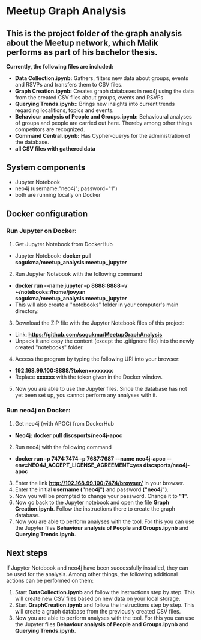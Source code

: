 # Meetup Graph Analysis
## This is the project folder of the graph analysis about the Meetup network, which Malik performs as part of his bachelor thesis.

**Currently, the following files are included:**
- **Data Collection.ipynb:** Gathers, filters new data about groups, events and RSVPs and transfers them to CSV files.
- **Graph Creation.ipynb:** Creates graph databases in neo4j using the data from the created CSV files about groups, events and RSVPs
- **Querying Trends.ipynb:**: Brings new insights into current trends regarding localitions, topics and events.
- **Behaviour analysis of People and Groups.ipynb:** Behavioural analyses of groups and people are carried out here. Thereby among other things competitors are recognized.
- **Command Central.ipynb:** Has Cypher-querys for the administration of the database.
- **all CSV files with gathered data**

## System components
- Jupyter Notebook
- neo4j (username:"neo4j"; password="1")
- both are running locally on Docker

## Docker configuration
### Run Jupyter on Docker:
1.	Get Jupyter Notebook from DockerHub 
- Jupyter Notebook: **docker pull sogukma/meetup_analysis:meetup_jupyter**
2.	Run Jupyter Notebook with the following command
- **docker run --name jupyter –p 8888:8888 –v ~/notebooks:/home/jovyan sogukma/meetup_analysis:meetup_jupyter**
- This will also create a "notebooks" folder in your computer's main directory.
3.	Download the ZIP file with the Jupyter Notebook files of this project:
- Link: **https://github.com/sogukma/MeetupGraphAnalysis**
- Unpack it and copy the content (except the .gitignore file) into the newly created "notebooks" folder.
4.	Access the program by typing the following URI into your browser:
- **192.168.99.100:8888/?token=xxxxxxx**
- Replace **xxxxxx** with the token given in the Docker window.
5.	Now you are able to use the Jupyter files. Since the database has not yet been set up, you cannot perform any analyses with it.
### Run neo4j on Docker:
1.	Get neo4j (with APOC) from DockerHub 
- **Neo4j: docker pull discsports/neo4j-apoc**
2.	Run neo4j with the following command
- **docker run –p 7474:7474 –p 7687:7687 --name neo4j-apoc --env=NEO4J_ACCEPT_LICENSE_AGREEMENT=yes discsports/neo4j-apoc**
3. Enter the link **http://192.168.99.100:7474/browser/** in your browser.
4. Enter the initial **username ("neo4j")** and password **("neo4j")**.
5. Now you will be prompted to change your password. Change it to **"1"**.
6. Now go back to the Jupyter notebook and open the file **Graph Creation.ipynb**. Follow the instructions there to create the graph database.
7. Now you are able to perform analyses with the tool. For this you can use the Jupyter files **Behaviour analysis of People and Groups.ipynb** and **Querying Trends.ipynb**.


## Next steps
If Jupyter Notebook and neo4j have been successfully installed, they can be used for the analysis. Among other things, the following additional actions can be performed on them:
1. Start **DataCollection.ipynb** and follow the instructions step by step. This will create new CSV files based on new data on your local storage.
2. Start **GraphCreation.ipynb** and follow the instructions step by step. This will create a graph database from the previously created CSV files.
3. Now you are able to perform analyses with the tool. For this you can use the Jupyter files **Behaviour analysis of People and Groups.ipynb** and **Querying Trends.ipynb**.
